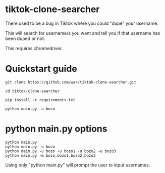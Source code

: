 # tiktok-clone-searcher
There used to be a bug in Tiktok where you could "dupe" your username.

This will search for username/s you want and tell you if that username has been duped or not.

This requires chromedriver.

# Quickstart guide
```
git clone https://github.com/war/tiktok-clone-searcher.git

cd tiktok-clone-searcher

pip install -r requirements.txt

python main.py -u bozo
```

# python main.py options
```
python main.py
python main.py -u bozo
python main.py -u bozo -u bozo1 -u bozo2 -u bozo3
python main.py -m bozo,bozo1,bozo2,bozo3
```

Using only "python main.py" will prompt the user to input usernames.